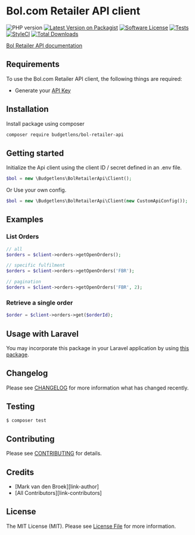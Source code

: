 # Bol.com Retailer API client

![PHP version][ico-php-version]
[![Latest Version on Packagist][ico-version]][link-packagist]
[![Software License][ico-license]](LICENSE.md)
[![Tests][ico-tests]][link-tests]
[![StyleCI][ico-code-style]][link-code-style]
[![Total Downloads][ico-downloads]][link-downloads]


[Bol Retailer API documentation](https://developers.bol.com/)

## Requirements

To use the Bol.com Retailer API client, the following things are required:

* Generate your [API Key](https://bol.com/sdd)

## Installation

Install package using composer

``` bash
composer require budgetlens/bol-retailer-api
```

## Getting started

Initialize the Api client using the client ID / secret defined in an .env file. 

``` php
$bol = new \Budgetlens\BolRetailerApi\Client();
```
Or Use your own config.
``` php
$bol = new \Budgetlens\BolRetailerApi\Client(new CustomApiConfig());
```

## Examples

### List Orders

``` php
// all 
$orders = $client->orders->getOpenOrders();

// specific fulfilment
$orders = $client->orders->getOpenOrders('FBR');

// pagination
$orders = $client->orders->getOpenOrders('FBR', 2);
```

### Retrieve a single order
``` php
$order = $client->orders->get($orderId);
```


## Usage with Laravel

You may incorporate this package in your Laravel application by using [this package](https://github.com/123lens/bol-laravel-client).

## Changelog

Please see [CHANGELOG](CHANGELOG.md) for more information what has changed recently.

## Testing


``` bash
$ composer test
```

## Contributing

Please see [CONTRIBUTING](CONTRIBUTING.md) for details.

## Credits

- [Mark van den Broek][link-author]
- [All Contributors][link-contributors]

## License

The MIT License (MIT). Please see [License File](LICENSE.md) for more information.

[ico-php-version]: https://img.shields.io/packagist/php-v/budgetlens/bol-retailer-api?style=flat-square
[ico-version]: https://img.shields.io/packagist/v/budgetlens/bol-retailer-api.svg?style=flat-square
[ico-license]: https://img.shields.io/badge/license-MIT-brightgreen.svg?style=flat-square
[ico-tests]: https://img.shields.io/github/workflow/status/budgetlens/bol-retailer-api/tests/main?label=tests&style=flat-square
[ico-downloads]: https://img.shields.io/packagist/dt/bol/bol-retailer-api.svg?style=flat-square
[ico-code-style]: https://styleci.io/repos/xxxx/shield?branch=main

[link-packagist]: https://packagist.org/packages/budgetlens/bol-retailer-api
[link-tests]: https://github.com/123lens/bol-retailer-api/actions?query=workflow%3Atests
[link-downloads]: https://packagist.org/packages/budgetlens/bol-retailer-api
[link-code-style]: https://styleci.io/repos/xxxx
